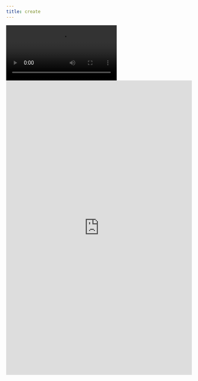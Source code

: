 ```yaml
---
title: create
---
```


<div id="video_wrapper">
  <video autoplay loop>
    <source src="https://drive.google.com/uc?export=view&id=1bp6W3ATjb7Bh-UQL8EyibDd1Zdr88kzx" type="video/mp4">
  </video>
</div>
<center><iframe frameborder="0" width="100%" height="800px" src="https://replit.com/@TianbinLiu/Menu?lite=true"></center>

